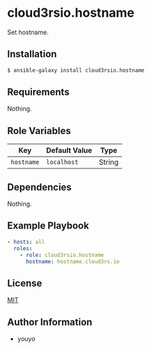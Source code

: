 cloud3rsio.hostname
=========

Set hostname.

Installation
------------

```bash
$ ansible-galaxy install cloud3rsio.hostname
```

Requirements
------------

Nothing.

Role Variables
--------------

| Key | Default Value | Type |
| ------------- | ------------- | ------------- |
| `hostname` | `localhost` | String |

Dependencies
------------

Nothing.

Example Playbook
----------------

```yaml
- hosts: all
  roles:
    - role: cloud3rsio.hostname
      hostname: hostname.cloud3rs.io
```

License
-------

[MIT](LICENSE)

Author Information
------------------

- youyo
